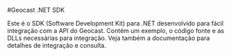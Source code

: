 #Geocast .NET SDK

Este é o SDK (Software Development Kit) para .NET desenvolvido para fácil integração com a API do Geocast. Contém um exemplo, o código fonte e as DLLs necessárias para integração. Veja também a documentação para detalhes de integração e consulta.